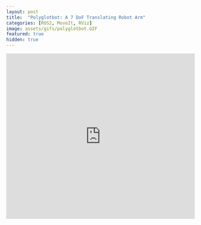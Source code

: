 ```yaml
---
layout: post
title:  "Polyglotbot: A 7 DoF Translating Robot Arm"
categories: [ROS2, MoveIt, RViz]
image: assets/gifs/polyglotbot.GIF
featured: true
hidden: true
---
```


<iframe width="100%" height="441" src="https://www.youtube.com/embed/0c83W_L2l3w?si=pcOT_C1TbMKTk0s2" title="YouTube video player" frameborder="0" allow="accelerometer; autoplay; clipboard-write; encrypted-media; gyroscope; picture-in-picture; web-share" allowfullscreen></iframe>